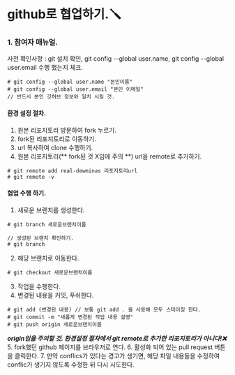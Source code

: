# github로 협업하기.🪛
### 1. 참여자 매뉴얼.
사전 확인사항 : git 설치 확인, git config --global user.name, git config --global user.email 수행 했는지 체크.
```
# git config --global user.name "본인이름"
# git config --global user.email "본인 이메일"
// 반드시 본인 깃허브 정보와 일치 시킬 것.
```
#### 환경 설정 절차.
1. 원본 리포지토리 방문하여 fork 누르기.
2. fork된 리포지토리로 이동하기.
3. url 복사하여 clone 수행하기.
4. 원본 리포지토리(** fork된 것 X임에 주의 **) url을 remote로 추가하기.
```
# git remote add real-dewminas 리포지토리url
# git remote -v
```

#### 협업 수행 하기.
1. 새로운 브랜치를 생성한다.
```
# git branch 새로운브랜치이름

// 생성된 브랜치 확인하기.
# git branch
```
2. 해당 브랜치로 이동한다.
```
# git checkout 새로운브랜치이름
```
3. 작업을 수행한다.
4. 변경된 내용을 커밋, 푸쉬한다.
```
# git add (변경된 내용) // 보통 git add . 을 사용해 모두 스테이징 한다.
# git commit -m "새롭게 변경된 작업 내용 설명"
# git push origin 새로운브랜치이름
```
***_origin임을 주의할 것. 환경설정 절차에서 git remote로 추가한 리포지토리가 아니다!_❌***
5. fork했던 github 페이지를 브라우저로 연다.
6. 활성화 되어 있는 pull request 버튼을 클릭한다.
7. 만약 conflics가 있다는 경고가 생기면, 해당 파일 내용들을 수정하여 conflic가 생기지 않도록 수정한 뒤 다시 시도한다.
